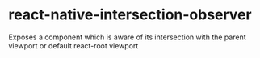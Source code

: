 # react-native-intersection-observer
Exposes a component which is aware of its intersection with the parent viewport or default react-root viewport
